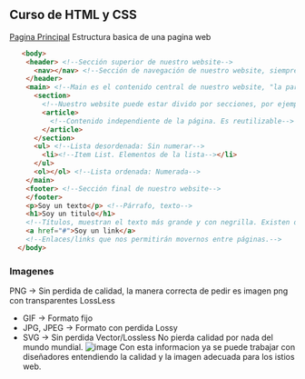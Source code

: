 ## Curso de HTML y CSS
[Pagina Principal](index.md)
Estructura basica de una pagina web
```markdown
   <body>
    <header> <!--Sección superior de nuestro website--> 
      <nav></nav> <!--Sección de navegación de nuestro website, siempre dentro del header-->
    </header>
    <main> <!--Main es el contenido central de nuestro website, "la parte del medio"-->
      <section> 
        <!--Nuestro website puede estar divido por secciones, por ejemplo platzi tiene 3: El navegador de cursos y rutas, el feed y nuestras rutas de aprendizaje-->
        <article>
          <!--Contenido independiente de la página. Es reutilizable-->
        </article>
      </section>
      <ul> <!--Lista desordenada: Sin numerar-->
        <li><!--Item List. Elementos de la lista--></li>
      </ul>
      <ol></ol> <!--Lista ordenada: Numerada-->
    </main>
    <footer> <!--Sección final de nuestro website-->
    </footer>
    <p>Soy un texto</p> <!--Párrafo, texto-->
    <h1>Soy un titulo</h1> 
    <!--Títulos, muestran el texto más grande y con negrilla. Existen desde el h1 al h6-->
    <a href="#">Soy un link</a>
    <!--Enlaces/links que nos permitirán movernos entre páginas.-->
  </body>
```
### Imagenes
PNG -> Sin perdida de calidad, la manera correcta de pedir es imagen png con transparentes LossLess
- GIF -> Formato fijo
- JPG, JPEG -> Formato con perdida Lossy
- SVG -> Sin perdida Vector/Lossless No pierda calidad por nada del mundo mundial.
![image](https://user-images.githubusercontent.com/65831379/168197006-8caf2305-e91b-47bf-a558-ae230d6df3cb.png)
Con esta informacion ya se puede trabajar con diseñadores entendiendo la calidad y la imagen adecuada para los istios web.
